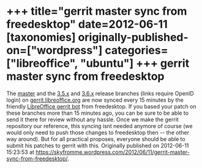 +++
title="gerrit master sync from freedesktop"
date=2012-06-11
[taxonomies]
originally-published-on=["wordpress"]
categories=["libreoffice", "ubuntu"]
+++
gerrit master sync from freedesktop
===================================

The <a href="https://gerrit.libreoffice.org/gitweb?p=core.git;a=shortlog;h=refs%2Fheads%2Fmaster" rel="nofollow">master</a> and the <a href="https://gerrit.libreoffice.org/gitweb?p=core.git;a=shortlog;h=refs%2Fheads%2Flibreoffice-3-5" rel="nofollow">3.5.x</a> and <a href="https://gerrit.libreoffice.org/gitweb?p=core.git;a=shortlog;h=refs%2Fheads%2Flibreoffice-3-6" rel="nofollow">3.6.x</a> release branches (links require OpenID login) on <a href="https://gerrit.libreoffice.org" rel="nofollow">gerrit.libreoffice.org</a> are now synced every 15 minutes by the friendly <a href="https://launchpad.net/%7Er-gerrit-0" rel="nofollow">LibreOffice gerrit bot</a> from freedesktop. If you based your patch on these branches more than 15 minutes ago, you can be sure to be able to send it there for review without any hassle. Once we make the gerrit repository our reference, this syncing isnt needed anymore of course (we would only need to push those changes to freedesktop then -- the other way around). But for all practical proposes, everyone should be able to submit his patches to gerrit with this.
Originally published on 2012-06-11 15:23:53 at https://skyfromme.wordpress.com/2012/06/11/gerrit-master-sync-from-freedesktop/.
